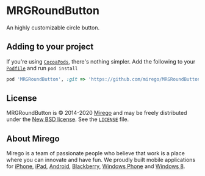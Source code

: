 # MRGRoundButton

An highly customizable circle button.

## Adding to your project

If you're using [`CocoaPods`](http://cocoapods.org/), there's nothing simpler.
Add the following to your [`Podfile`](http://docs.cocoapods.org/podfile.html)
and run `pod install`

```ruby
pod 'MRGRoundButton', :git => 'https://github.com/mirego/MRGRoundButton.git'
```

## License

MRGRoundButton is © 2014-2020 [Mirego](http://www.mirego.com) and may be freely
distributed under the [New BSD license](http://opensource.org/licenses/BSD-3-Clause).
See the [`LICENSE`](https://github.com/mirego/MRGRoundButton/blob/master/LICENSE) file.

## About Mirego

Mirego is a team of passionate people who believe that work is a place where you can innovate and have fun.
We proudly built mobile applications for
[iPhone](http://mirego.com/en/iphone-app-development/ "iPhone application development"),
[iPad](http://mirego.com/en/ipad-app-development/ "iPad application development"),
[Android](http://mirego.com/en/android-app-development/ "Android application development"),
[Blackberry](http://mirego.com/en/blackberry-app-development/ "Blackberry application development"),
[Windows Phone](http://mirego.com/en/windows-phone-app-development/ "Windows Phone application development") and
[Windows 8](http://mirego.com/en/windows-8-app-development/ "Windows 8 application development").
